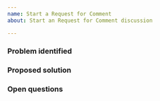 ```yaml
---
name: Start a Request for Comment
about: Start an Request for Comment discussion

---
```


### Problem identified


### Proposed solution


### Open questions

